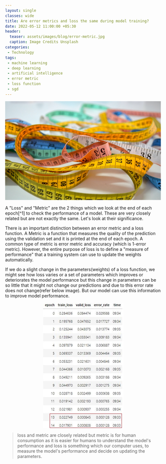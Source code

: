 ```yaml
---  
layout: single  
classes: wide  
title: Are error metrics and loss the same during model training? 
date: 2022-05-12 11:00:00 +05:30  
header:  
  teaser: assets/images/blog/error-metric.jpg  
  caption: Image Credits Unsplash  
categories:  
 - Technology  
tags:  
 - machine learning  
 - deep learning   
 - artificial intelligence 
 - error metric
 - loss function
 - sgd
---  
```

<img src="/assets/images/blog/error-metric.jpg" alt="error metric vs loss" style="width:10%, height:10%; display: block; margin-left: auto; margin-right: auto;"/>  
<br>A "Loss" and "Metric" are the 2 things which we look at the end of each epoch[^1] to check the performance of a model. These are very closely related but are not exactly the same. Let's look at their significance.

There is an important distinction between an error metric and a loss function. A Metric is a function that measures the quality of the prediction using the validation set and it is printed at the end of each epoch. A common type of metric is error metric and accuracy (which is 1-error metric). However, the entire purpose of loss is to define a "measure of performance" that a training system can use to update the weights automatically. 

If we do a slight change in the parameters(weights) of a loss function, we might see how loss varies or a set of parameters which improves or deteriorates the model performance but this change in parameters can be so little that it might not change our predictions and due to this error rate does not change(refer below image). But our model can use this information to improve model performance.

<img src="/assets/images/blog/error-metric-no-change.JPG" alt="error-metric-no-change" style="width:10%, height:10%; display: block; margin-left: auto; margin-right: auto;"/>  


>loss and metric are closely related but metric is for human consumption as it is easier for humans to understand the model's performance and loss is something which our computer uses, to measure the model's performance and decide on updating the parameters.

[^1]:An Epoch is an event when our model has looked at each of the data points in the training set once.